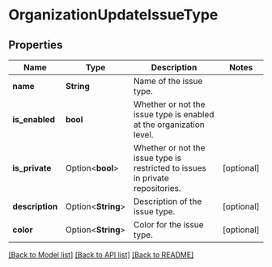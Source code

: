 # OrganizationUpdateIssueType

## Properties

Name | Type | Description | Notes
------------ | ------------- | ------------- | -------------
**name** | **String** | Name of the issue type. | 
**is_enabled** | **bool** | Whether or not the issue type is enabled at the organization level. | 
**is_private** | Option<**bool**> | Whether or not the issue type is restricted to issues in private repositories. | [optional]
**description** | Option<**String**> | Description of the issue type. | [optional]
**color** | Option<**String**> | Color for the issue type. | [optional]

[[Back to Model list]](../README.md#documentation-for-models) [[Back to API list]](../README.md#documentation-for-api-endpoints) [[Back to README]](../README.md)


